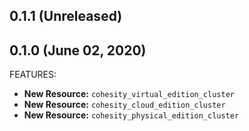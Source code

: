 ## 0.1.1 (Unreleased)
## 0.1.0 (June 02, 2020)

FEATURES:

* **New Resource:** `cohesity_virtual_edition_cluster`
* **New Resource:** `cohesity_cloud_edition_cluster`
* **New Resource:** `cohesity_physical_edition_cluster`
